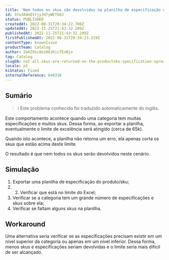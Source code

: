 ```yaml
---
title: 'Nem todos os skus são devolvidos na planilha de especificação do produto/sku'
id: 3fo3A4mQ1YjyJH7yWETk8J
status: PUBLISHED
createdAt: 2022-08-31T20:34:22.708Z
updatedAt: 2022-11-25T21:43:32.209Z
publishedAt: 2022-11-25T21:43:32.209Z
firstPublishedAt: 2022-08-31T20:34:23.219Z
contentType: knownIssue
productTeam: Catalog
author: 2mXZkbi0oi061KicTExNjo
tag: Catalog
slugEN: not-all-skus-are-returned-on-the-productsku-specification-spreadsheet
locale: pt
kiStatus: Fixed
internalReference: 649316
---
```


## Sumário

>ℹ️ Este problema conhecido foi traduzido automaticamente do inglês.


Este comportamento acontece quando uma categoria tem muitas especificações e muitos skus. Dessa forma, ao exportar a planilha, eventualmente o limite de excelência será atingido (cerca de 65k).

Quando isto acontece, a planilha não retorna um erro, ela apenas corta os skus que estão acima deste limite.

O resultado é que nem todos os skus serão devolvidos neste cenário.



## Simulação



1. Exportar uma planilha de especificação do produto/sku;
2. 2. Verificar que está no limite do Excel;
3. Verificar se a categoria tem um grande número de especificações e skus sobre ela;
4. Verificar se faltam alguns skus na planilha.



## Workaround



Uma alternativa seria verificar se as especificações precisam existir em um nível superior da categoria ou apenas em um nível inferior. Dessa forma, menos skus e especificações seriam devolvidas e o limite seria mais difícil de ser alcançado.

